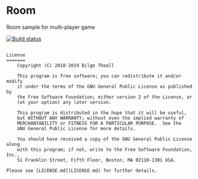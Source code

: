 # Room
Room sample for multi-player game

[![Build status](https://ci.appveyor.com/api/projects/status/11i6c2gx2i22bkoe?svg=true)](https://ci.appveyor.com/project/theall68665/room)

```

License
=======
    Copyright (C) 2018-2019 Bilge Theall

    This program is free software; you can redistribute it and/or modify
    it under the terms of the GNU General Public License as published by
    the Free Software Foundation; either version 2 of the License, or
    (at your option) any later version.

    This program is distributed in the hope that it will be useful,
    but WITHOUT ANY WARRANTY; without even the implied warranty of
    MERCHANTABILITY or FITNESS FOR A PARTICULAR PURPOSE.  See the
    GNU General Public License for more details.

    You should have received a copy of the GNU General Public License along
    with this program; if not, write to the Free Software Foundation, Inc.,
    51 Franklin Street, Fifth Floor, Boston, MA 02110-1301 USA.

Please see [LICENSE.md](LICENSE.md) for further details.